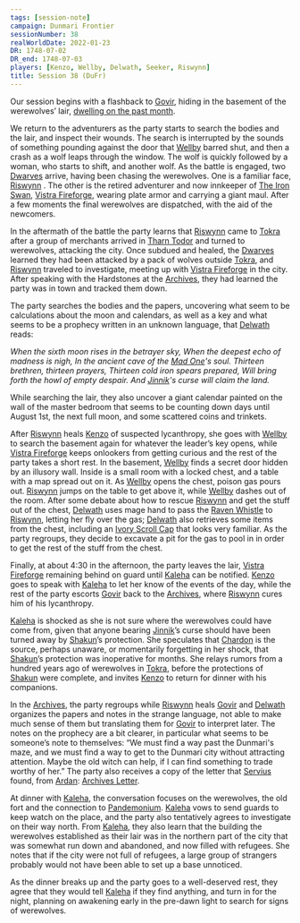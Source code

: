 ```yaml
---
tags: [session-note]
campaign: Dunmari Frontier
sessionNumber: 38
realWorldDate: 2022-01-23
DR: 1748-07-02
DR_end: 1748-07-03
players: [Kenzo, Wellby, Delwath, Seeker, Riswynn]
title: Session 38 (DuFr)
---
```


Our session begins with a flashback to [Govir](<../../../people/dunmari/govir.md>), hiding in the basement of the werewolves’ lair, [dwelling on the past month](<../tales-and-stories/govir-s-story.md>). 

We return to the adventurers as the party starts to search the bodies and the lair, and inspect their wounds. The search is interrupted by the sounds of something pounding against the door that [Wellby](<../../../people/pcs/dunmar-fellowship/wellby.md>) barred shut, and then a crash as a wolf leaps through the window. The wolf is quickly followed by a woman, who starts to shift, and another wolf. As the battle is engaged, two [Dwarves](<../../../species/children-of-the-embodied-gods/dwarves/dwarves.md>) arrive, having been chasing the werewolves. One is a familiar face, [Riswynn](<../../../people/pcs/dunmar-fellowship/riswynn.md>) . The other is the retired adventurer and now innkeeper of [The Iron Swan](<../../../gazetteer/greater-dunmar/realms/dunmar/central-dunmar/tokra/the-iron-swan.md>), [Vistra Fireforge](<../../../people/dwarves/vistra-fireforge.md>), wearing plate armor and carrying a giant maul. After a few moments the final werewolves are dispatched, with the aid of the newcomers.

In the aftermath of the battle the party learns that [Riswynn](<../../../people/pcs/dunmar-fellowship/riswynn.md>) came to [Tokra](<../../../gazetteer/greater-dunmar/realms/dunmar/central-dunmar/tokra/tokra.md>) after a group of merchants arrived in [Tharn Todor](<../../../gazetteer/greater-dunmar/realms/nardith/tharn-todor.md>) and turned to werewolves, attacking the city. Once subdued and healed, the [Dwarves](<../../../species/children-of-the-embodied-gods/dwarves/dwarves.md>) learned they had been attacked by a pack of wolves outside [Tokra](<../../../gazetteer/greater-dunmar/realms/dunmar/central-dunmar/tokra/tokra.md>), and [Riswynn](<../../../people/pcs/dunmar-fellowship/riswynn.md>) traveled to investigate, meeting up with [Vistra Fireforge](<../../../people/dwarves/vistra-fireforge.md>) in the city. After speaking with the Hardstones at the [Archives](<../../../gazetteer/greater-dunmar/realms/dunmar/central-dunmar/tokra/archives.md>), they had learned the party was in town and tracked them down. 

The party searches the bodies and the papers, uncovering what seem to be calculations about the moon and calendars, as well as a key and what seems to be a prophecy written in an unknown language, that [Delwath](<../../../people/pcs/dunmar-fellowship/delwath.md>) reads:

*When the sixth moon rises in the betrayer sky,*
*When the deepest echo of madness is nigh,*
*In the ancient cave of the [Mad One](<../../../cosmology/gods/embodied-gods/mad-one.md>)'s soul.*
*Thirteen brethren, thirteen prayers,*
*Thirteen cold iron spears prepared,*
*Will bring forth the howl of empty despair.*
*And [Jinnik](<../../../cosmology/gods/high-gods/jinnik.md>)'s curse will claim the land.*

While searching the lair, they also uncover a giant calendar painted on the wall of the master bedroom that seems to be counting down days until August 1st, the next full moon, and some scattered coins and trinkets. 

After [Riswynn](<../../../people/pcs/dunmar-fellowship/riswynn.md>) heals [Kenzo](<../../../people/pcs/dunmar-fellowship/kenzo.md>) of suspected lycanthropy, she goes with [Wellby](<../../../people/pcs/dunmar-fellowship/wellby.md>) to search the basement again for whatever the leader’s key opens, while [Vistra Fireforge](<../../../people/dwarves/vistra-fireforge.md>) keeps onlookers from getting curious and the rest of the party takes a short rest. In the basement, [Wellby](<../../../people/pcs/dunmar-fellowship/wellby.md>) finds a secret door hidden by an illusory wall. Inside is a small room with a locked chest, and a table with a map spread out on it. As [Wellby](<../../../people/pcs/dunmar-fellowship/wellby.md>) opens the chest, poison gas pours out. [Riswynn](<../../../people/pcs/dunmar-fellowship/riswynn.md>) jumps on the table to get above it, while [Wellby](<../../../people/pcs/dunmar-fellowship/wellby.md>) dashes out of the room. After some debate about how to rescue [Riswynn](<../../../people/pcs/dunmar-fellowship/riswynn.md>) and get the stuff out of the chest, [Delwath](<../../../people/pcs/dunmar-fellowship/delwath.md>) uses mage hand to pass the [Raven Whistle](<../treasure/treasure-from-agata/raven-whistle.md>) to [Riswynn](<../../../people/pcs/dunmar-fellowship/riswynn.md>), letting her fly over the gas; [Delwath](<../../../people/pcs/dunmar-fellowship/delwath.md>) also retrieves some items from the chest, including an [Ivory Scroll Cap](<../treasure/treasure-from-raven-s-hold/ivory-scroll-cap.md>) that looks very familiar. As the party regroups, they decide to excavate a pit for the gas to pool in in order to get the rest of the stuff from the chest. 

Finally, at about 4:30 in the afternoon, the party leaves the lair, [Vistra Fireforge](<../../../people/dwarves/vistra-fireforge.md>) remaining behind on guard until [Kaleha](<../../../people/dunmari/kaleha.md>) can be notified. [Kenzo](<../../../people/pcs/dunmar-fellowship/kenzo.md>) goes to speak with [Kaleha](<../../../people/dunmari/kaleha.md>) to let her know of the events of the day, while the rest of the party escorts [Govir](<../../../people/dunmari/govir.md>) back to the [Archives](<../../../gazetteer/greater-dunmar/realms/dunmar/central-dunmar/tokra/archives.md>), where [Riswynn](<../../../people/pcs/dunmar-fellowship/riswynn.md>) cures him of his lycanthropy. 

[Kaleha](<../../../people/dunmari/kaleha.md>) is shocked as she is not sure where the werewolves could have come from, given that anyone bearing [Jinnik](<../../../cosmology/gods/high-gods/jinnik.md>)’s curse should have been turned away by [Shakun](<../../../cosmology/gods/incorporeal-gods/dunmari/shakun.md>)’s protection. She speculates that [Chardon](<../../../gazetteer/west-coast/chardonian-empire/chardon/chardon.md>) is the source, perhaps unaware, or momentarily forgetting in her shock, that [Shakun](<../../../cosmology/gods/incorporeal-gods/dunmari/shakun.md>)’s protection was inoperative for months. She relays rumors from a hundred years ago of werewolves in [Tokra](<../../../gazetteer/greater-dunmar/realms/dunmar/central-dunmar/tokra/tokra.md>), before the protections of [Shakun](<../../../cosmology/gods/incorporeal-gods/dunmari/shakun.md>) were complete, and invites [Kenzo](<../../../people/pcs/dunmar-fellowship/kenzo.md>) to return for dinner with his companions. 

In the [Archives](<../../../gazetteer/greater-dunmar/realms/dunmar/central-dunmar/tokra/archives.md>), the party regroups while [Riswynn](<../../../people/pcs/dunmar-fellowship/riswynn.md>) heals [Govir](<../../../people/dunmari/govir.md>) and [Delwath](<../../../people/pcs/dunmar-fellowship/delwath.md>) organizes the papers and notes in the strange language, not able to make much sense of them but translating them for [Govir](<../../../people/dunmari/govir.md>) to interpret later. The notes on the prophecy are a bit clearer, in particular what seems to be someone’s note to themselves: “We must find a way past the Dunmari's maze, and we must find a way to get to the Dunmari city without attracting attention. Maybe the old witch can help, if I can find something to trade worthy of her.” The party also receives a copy of the letter that [Servius](<../../../people/chardonians/servius.md>) found, from [Ardan](<../../../people/dunmari/ardan.md>): [Archives Letter](<../letters-and-notes/archives-letter.md>).

At dinner with [Kaleha](<../../../people/dunmari/kaleha.md>), the conversation focuses on the werewolves, the old fort and the connection to [Pandemonium](<../../../cosmology/multiverse/spiritual-realms/primal-realms/pandemonium.md>). [Kaleha](<../../../people/dunmari/kaleha.md>) vows to send guards to keep watch on the place, and the party also tentatively agrees to investigate on their way north. From [Kaleha](<../../../people/dunmari/kaleha.md>), they also learn that the building the werewolves established as their lair was in the northern part of the city that was somewhat run down and abandoned, and now filled with refugees. She notes that if the city were not full of refugees, a large group of strangers probably would not have been able to set up a base unnoticed. 

As the dinner breaks up and the party goes to a well-deserved rest, they agree that they would tell [Kaleha](<../../../people/dunmari/kaleha.md>) if they find anything, and turn in for the night, planning on awakening early in the pre-dawn light to search for signs of werewolves.